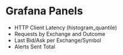 # Grafana Panels

- HTTP Client Latency (histogram_quantile)
- Requests by Exchange and Outcome
- Last Bid/Ask per Exchange/Symbol
- Alerts Sent Total
